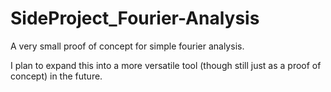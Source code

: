 # SideProject_Fourier-Analysis
A very small proof of concept for simple fourier analysis.

I plan to expand this into a more versatile tool (though still just as a proof of concept) in the future.
